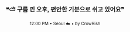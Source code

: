 <div align="center">

<br>

<h3>❝⛅ 구름 낀 오후, 편안한 기분으로 쉬고 있어요❞</h3>

<sub>12:00 PM • Seoul ☁️ • by CrowRish</sub>

<br>

</div>